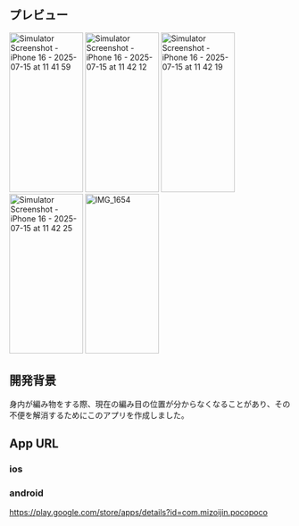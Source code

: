 ## プレビュー
<img width="132" height="286" alt="Simulator Screenshot - iPhone 16 - 2025-07-15 at 11 41 59" src="https://github.com/user-attachments/assets/030e636c-9653-4411-924f-fd03779eb832" />
<img width="132" height="286" alt="Simulator Screenshot - iPhone 16 - 2025-07-15 at 11 42 12" src="https://github.com/user-attachments/assets/8f6c7dac-512d-4758-849f-445f4c0b1eb0" />
<img width="132" height="286" alt="Simulator Screenshot - iPhone 16 - 2025-07-15 at 11 42 19" src="https://github.com/user-attachments/assets/bf19fc7d-6057-499f-9651-f15650c43d2b" />
<img width="132" height="286" alt="Simulator Screenshot - iPhone 16 - 2025-07-15 at 11 42 25" src="https://github.com/user-attachments/assets/3e4355bd-4a2f-4abb-bc0c-b8fecd5f706e" />
<img width="132" height="286" alt="IMG_1654" src="https://github.com/user-attachments/assets/2a9951d1-d609-4b6c-b7f5-31f8999457c2" />

## 開発背景
身内が編み物をする際、現在の編み目の位置が分からなくなることがあり、その不便を解消するためにこのアプリを作成しました。

## App  URL
### ios


### android
https://play.google.com/store/apps/details?id=com.mizoijin.pocopoco
